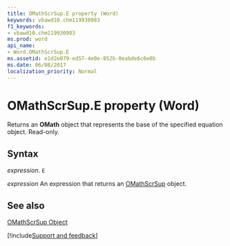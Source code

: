 ```yaml
---
title: OMathScrSup.E property (Word)
keywords: vbawd10.chm119930983
f1_keywords:
- vbawd10.chm119930983
ms.prod: word
api_name:
- Word.OMathScrSup.E
ms.assetid: e1d2e079-ed57-4e0e-852b-0eabde6c6e0b
ms.date: 06/08/2017
localization_priority: Normal
---
```



# OMathScrSup.E property (Word)

Returns an  **OMath** object that represents the base of the specified equation object. Read-only.


## Syntax

_expression_. `E`

 _expression_ An expression that returns an [OMathScrSup](./Word.OMathScrSup.md) object.


## See also


[OMathScrSup Object](Word.OMathScrSup.md)

[!include[Support and feedback](~/includes/feedback-boilerplate.md)]